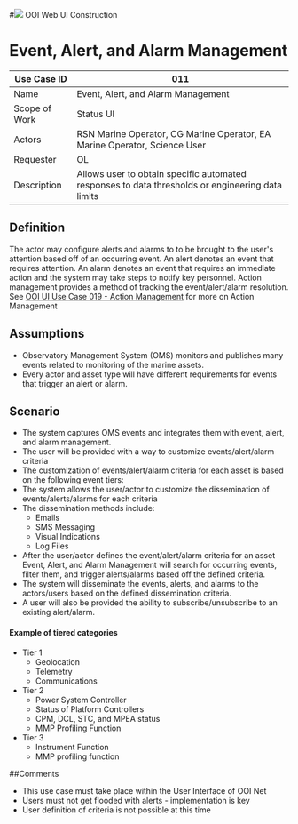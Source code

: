 #![](http://www.rpsgroup.com/images/2012-specific/RPSlogo.aspx) OOI Web UI Construction 
# Event, Alert, and Alarm Management

| Use Case ID | 011 |
| --- | --- |
| Name | Event, Alert, and Alarm Management                 |
| Scope of Work | Status UI |
| Actors | RSN Marine Operator, CG Marine Operator, EA Marine Operator, Science User |
| Requester | OL |
| Description | Allows user to obtain specific automated responses to data thresholds or engineering data limits |

## Definition
The actor may configure alerts and alarms to to be brought to the user's attention based off of an occurring event.  An alert denotes an event that requires attention.  An alarm denotes an event that requires an immediate action and the system may take steps to notify key personnel.  Action management provides a method of tracking the event/alert/alarm resolution.  See [OOI UI Use Case 019 - Action Management](OOI_UI_Use_Case_019-Status_UI-Action_Management.md) for more on Action Management

## Assumptions
- Observatory Management System (OMS) monitors and publishes many events related to monitoring of the marine assets.
- Every actor and asset type will have different requirements for events that trigger an alert or alarm.

## Scenario
- The system captures OMS events and integrates them with event, alert, and alarm management.
- The user will be provided with a way to customize events/alert/alarm criteria
- The customization of events/alert/alarm criteria for each asset is based on the following event tiers: 
- The system allows the user/actor to customize the dissemination of events/alerts/alarms for each criteria
- The dissemination methods include:
  - Emails
  - SMS Messaging
  - Visual Indications
  - Log Files
- After the user/actor defines the event/alert/alarm criteria for an asset Event, Alert, and Alarm Management will search for occurring events, filter them, and trigger alerts/alarms based off the defined criteria.
- The system will disseminate the events, alerts, and alarms to the actors/users based on the defined dissemination criteria.
- A user will also be provided the ability to subscribe/unsubscribe to an existing alert/alarm.

#### Example of tiered categories

- Tier 1 
  - Geolocation 
  - Telemetry
  - Communications
- Tier 2
  - Power System Controller
  - Status of Platform Controllers
  - CPM, DCL, STC, and MPEA status
  - MMP Profiling Function
- Tier 3
  - Instrument Function
  - MMP profiling function

##Comments

- This use case must take place within the User Interface of OOI Net
- Users must not get flooded with alerts - implementation is key
- User definition of criteria is not possible at this time

